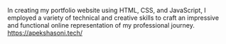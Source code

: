In creating my portfolio website using HTML, CSS, and JavaScript, I employed a variety of technical and creative skills to craft an impressive and functional online representation of my professional journey.
https://apekshasoni.tech/
